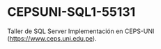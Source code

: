 # CEPSUNI-SQL1-55131
Taller de SQL Server Implementación en CEPS-UNI (https://www.ceps.uni.edu.pe).
